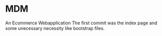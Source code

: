 # MDM
An Ecommerce Webapplication
The first commit was the index page and some unecessary necessity like bootstrap files. 
